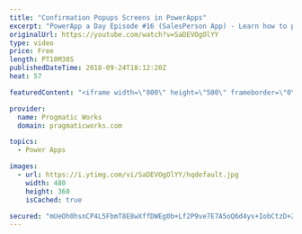 ```yaml
---
title: "Confirmation Popups Screens in PowerApps"
excerpt: "PowerApp a Day Episode #16 (SalesPerson App) - Learn how to present your users with popup screens to confirm a harmful action.   Power App Training: https://pragmaticworks.com/Training/On-Demand-Training/Introduction-to-Powerapps  Adding spinners to our application: https://www.youtube.com/watch?v=YfYf-AkY1P8"
originalUrl: https://youtube.com/watch?v=SaDEVOgOlYY
type: video
price: Free
length: PT10M38S
publishedDateTime: 2018-09-24T18:12:20Z
heat: 57

featuredContent: "<iframe width=\"800\" height=\"500\" frameborder=\"0\" src=\"https://www.youtube.com/embed/SaDEVOgOlYY\" allow=\"accelerometer; autoplay; encrypted-media; gyroscope; picture-in-picture\" allowfullscreen></iframe>"

provider:
  name: Progmatic Works
  domain: pragmaticworks.com

topics:
  - Power Apps

images:
  - url: https://i.ytimg.com/vi/SaDEVOgOlYY/hqdefault.jpg
    width: 480
    height: 360
    isCached: true

secured: "mUeOh0hsnCP4L5FbmT8E8wXffDWEg0b+Lf2P9ve7E7A5oQ6d4ys+IobCtzD+Z1C6q07x1RDl6PS0z8kyh4T13/m6/S5ySH4GNmqky1lyW1Tosw8vSO4Z0/2kJw2gksnGmaC1vaj8qswuEZYDP1OC2JbgwgNNKpe5ePSomfWE6YPpUOsCQDnryHAuXO6cRL0vfrlY2bJASvYS9GzzfsZzkqn09SLf4HdE8TMIERmzdRvCwLAR4WgM0KTs1HIf+/Nf3X/bi6kZk1XXyr6piBISsrTetOZEpcXtdTGGOwOu3lYJvT2grIG1U1ziVIMOHA5IEuYewK0FIY7/f7S0p9X63iWZTdFDv/39/sxfpfo/ZmddU2zcBgM/B9MKlsgTD/lsMn6zMX94hKc7C1tX3C2+a8T3gGPGldxsbyfeNofCmCw=;XJc99ow5YmIp5X1YIIETDg=="
---
```


